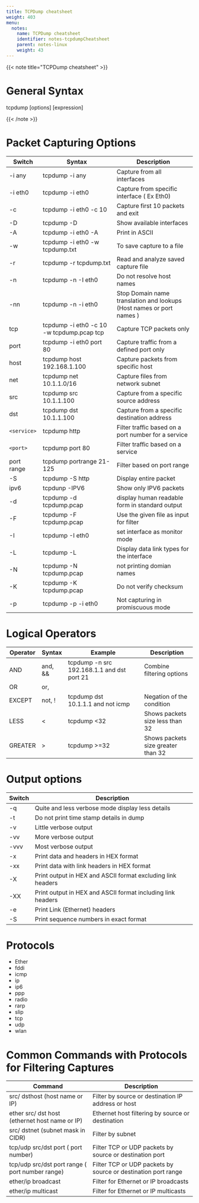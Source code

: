 ```yaml
---
title: TCPDump cheatsheet
weight: 403
menu:
  notes:
    name: TCPDump cheatsheet
    identifier: notes-tcpdumpCheatsheet
    parent: notes-linux
    weight: 43
---
```

<div style="display: block; width: 100%; max-width: none;">
{{< note title="TCPDump cheatsheet" >}}

# General Syntax

tcpdump [options] [expression]

{{< /note >}}

# Packet Capturing Options

| Switch      | Syntax                                    | Description                                                          |
|-------------|-------------------------------------------|----------------------------------------------------------------------|
| -i any      | tcpdump -i any                            | Capture from all interfaces                                          |
| -i eth0     | tcpdump -i eth0                           | Capture from specific interface ( Ex Eth0)                           |
| -c          | tcpdump -i eth0 -c 10                     | Capture first 10 packets and exit                                    |
| -D          | tcpdump -D                                | Show available interfaces                                            |
| -A          | tcpdump -i eth0 -A                        | Print in ASCII                                                       |
| -w          | tcpdump -i eth0 -w tcpdump.txt            | To save capture to a file                                            |
| -r          | tcpdump -r tcpdump.txt                    | Read and analyze saved capture file                                  |
| -n          | tcpdump -n -I eth0                        | Do not resolve host names                                            |
| -nn         | tcpdump -n -i eth0                        | Stop Domain name translation and lookups (Host names or port names ) |
| tcp         | tcpdump -i eth0 -c 10 -w tcpdump.pcap tcp | Capture TCP packets only                                             |
| port        | tcpdump -i eth0 port 80                   | Capture traffic from a defined port only                             |
| host        | tcpdump host 192.168.1.100                | Capture packets from specific host                                   |
| net         | tcpdump net 10.1.1.0/16                   | Capture files from network subnet                                    |
| src         | tcpdump src 10.1.1.100                    | Capture from a specific source address                               |
| dst         | tcpdump dst 10.1.1.100                    | Capture from a specific destination address                          |
| `<service>` | tcpdump http                              | Filter traffic based on a port number for a service                  |
| `<port>`    | tcpdump port 80                           | Filter traffic based on a service                                    |
| port range  | tcpdump portrange 21-125                  | Filter based on port range                                           |
| -S          | tcpdump -S http                           | Display entire packet                                                |
| ipv6        | tcpdunp -IPV6                             | Show only IPV6 packets                                               |
| -d          | tcpdump -d tcpdump.pcap                   | display human readable form in standard output                       |
| -F          | tcpdump -F tcpdump.pcap                   | Use the given file as input for filter                               |
| -I          | tcpdump -I eth0                           | set interface as monitor mode                                        |
| -L          | tcpdump -L                                | Display data link types for the interface                            |
| -N          | tcpdump -N tcpdump.pcap                   | not printing domian names                                            |
| -K          | tcpdump -K tcpdump.pcap                   | Do not verify checksum                                               |
| -p          | tcpdump -p -i eth0                        | Not capturing in promiscuous mode                                    |

# Logical Operators

| Operator | Syntax  | Example                                    | Description                        |
|----------|---------|--------------------------------------------|------------------------------------|
| AND      | and, && | tcpdump -n src 192.168.1.1 and dst port 21 | Combine filtering options          |
| OR       | or, ||  | tcpdump dst 10.1.1.1 || !icmp              | Either of the condition can match  |
| EXCEPT   | not, !  | tcpdump dst 10.1.1.1 and not icmp          | Negation of the condition          |
| LESS     | <       | tcpdump <32                                | Shows packets size less than 32    |
| GREATER  | >       | tcpdump >=32                               | Shows packets size greater than 32 |

# Output options

| Switch  | Description                                                 |
|---------|-------------------------------------------------------------|
| -q      | Quite and less verbose mode display less details            |
| -t      | Do not print time stamp details in dump                     |
| -v      | Little verbose output                                       |
| -vv     | More verbose output                                         |
| -vvv    | Most verbose output                                         |
| -x      | Print data and headers in HEX format                        |
| -xx     | Print data with link headers in HEX format                  |
| -X      | Print output in HEX and ASCII format excluding link headers |
| -XX     | Print output in HEX and ASCII format including link headers |
| -e      | Print Link (Ethernet) headers                               |
| -S      | Print sequence numbers in exact format                      |

# Protocols
- Ether
- fddi
- icmp
- ip
- ip6
- ppp
- radio
- rarp
- slip
- tcp
- udp
- wlan

# Common Commands with Protocols for Filtering Captures

| Command                                               | Description                                                   |
|-------------------------------------------------------|---------------------------------------------------------------|
| src/ dsthost (host name or IP)                        | Filter by source or destination IP address or host            |
| ether src/ dst host (ethernet host name or IP)        | Ethernet host filtering by source or destination              |
| src/ dstnet (subnet mask in CIDR)                     | Filter by subnet                                              |
| tcp/udp src/dst port ( port number)                   | Filter TCP or UDP packets by source or destination port       |
| tcp/udp src/dst port range ( port number range)       | Filter TCP or UDP packets by source or destination port range |
| ether/ip broadcast                                    | Filter for Ethernet or IP broadcasts                          |
| ether/ip multicast                                    | Filter for Ethernet or IP multicasts                          |

</div>